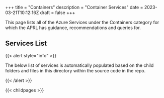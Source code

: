 +++
title = "Containers"
description = "Container Services"
date = 2023-03-21T10:12:16Z
draft = false
+++

This page lists all of the Azure Services under the Containers category for which the APRL has guidance, recommendations and queries for.

## Services List

{{< alert style="info" >}}

The below list of services is automatically populated based on the child folders and files in this directory within the source code in the repo.

{{< /alert >}}

{{< childpages >}}

